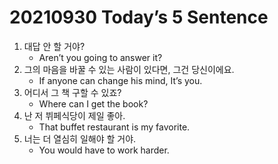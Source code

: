 # 20210930 Today’s 5 Sentence



1. 대답 안 할 거야?
   - Aren’t you going to answer it?
2. 그의 마음을 바꿀 수 있는 사람이 있다면, 그건 당신이에요.
   - If anyone can change his mind, It’s you.
3. 어디서 그 책 구할 수 있죠?
   - Where can I get the book?
4. 난 저 뷔페식당이 제일 좋아.
   - That buffet restaurant is my favorite.
5. 너는 더 열심히 일해야 할 거야.
   - You would have to work harder.